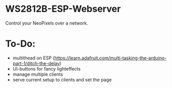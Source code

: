# WS2812B-ESP-Webserver
Control your NeoPixels over a network.

# To-Do:

- multithead on ESP (https://learn.adafruit.com/multi-tasking-the-arduino-part-1/ditch-the-delay)
- UI-buttons for fancy lighteffects
- manage multiple clients
- serve current setup to clients and set the page
